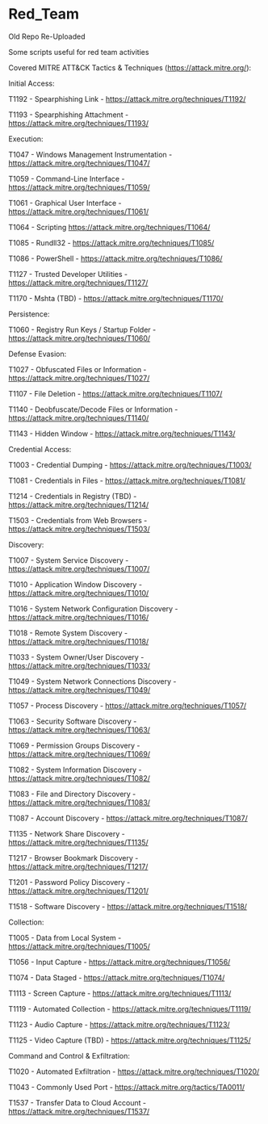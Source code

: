 # Red_Team
Old Repo Re-Uploaded

Some scripts useful for red team activities

Covered MITRE ATT&CK Tactics & Techniques (https://attack.mitre.org/):


Initial Access:

T1192 - Spearphishing Link - https://attack.mitre.org/techniques/T1192/

T1193 - Spearphishing Attachment - https://attack.mitre.org/techniques/T1193/


Execution:

T1047 - Windows Management Instrumentation - https://attack.mitre.org/techniques/T1047/

T1059 - Command-Line Interface - https://attack.mitre.org/techniques/T1059/

T1061 - Graphical User Interface - https://attack.mitre.org/techniques/T1061/

T1064 - Scripting https://attack.mitre.org/techniques/T1064/

T1085 - Rundll32 - https://attack.mitre.org/techniques/T1085/

T1086 - PowerShell - https://attack.mitre.org/techniques/T1086/

T1127 - Trusted Developer Utilities - https://attack.mitre.org/techniques/T1127/

T1170 - Mshta (TBD) - https://attack.mitre.org/techniques/T1170/


Persistence:

T1060 - Registry Run Keys / Startup Folder - https://attack.mitre.org/techniques/T1060/


Defense Evasion:

T1027 - Obfuscated Files or Information - https://attack.mitre.org/techniques/T1027/

T1107 - File Deletion - https://attack.mitre.org/techniques/T1107/

T1140 - Deobfuscate/Decode Files or Information - https://attack.mitre.org/techniques/T1140/

T1143 - Hidden Window - https://attack.mitre.org/techniques/T1143/


Credential Access:

T1003 - Credential Dumping - https://attack.mitre.org/techniques/T1003/

T1081 - Credentials in Files - https://attack.mitre.org/techniques/T1081/

T1214 - Credentials in Registry (TBD) - https://attack.mitre.org/techniques/T1214/

T1503 - Credentials from Web Browsers - https://attack.mitre.org/techniques/T1503/


Discovery:

T1007 - System Service Discovery - https://attack.mitre.org/techniques/T1007/

T1010 - Application Window Discovery - https://attack.mitre.org/techniques/T1010/

T1016 - System Network Configuration Discovery - https://attack.mitre.org/techniques/T1016/

T1018 - Remote System Discovery - https://attack.mitre.org/techniques/T1018/

T1033 - System Owner/User Discovery - https://attack.mitre.org/techniques/T1033/

T1049 - System Network Connections Discovery - https://attack.mitre.org/techniques/T1049/

T1057 - Process Discovery - https://attack.mitre.org/techniques/T1057/

T1063 - Security Software Discovery - https://attack.mitre.org/techniques/T1063/

T1069 - Permission Groups Discovery - https://attack.mitre.org/techniques/T1069/

T1082 - System Information Discovery - https://attack.mitre.org/techniques/T1082/

T1083 - File and Directory Discovery - https://attack.mitre.org/techniques/T1083/

T1087 - Account Discovery - https://attack.mitre.org/techniques/T1087/

T1135 - Network Share Discovery - https://attack.mitre.org/techniques/T1135/

T1217 - Browser Bookmark Discovery - https://attack.mitre.org/techniques/T1217/

T1201 - Password Policy Discovery - https://attack.mitre.org/techniques/T1201/

T1518 - Software Discovery - https://attack.mitre.org/techniques/T1518/


Collection:

T1005 - Data from Local System - https://attack.mitre.org/techniques/T1005/

T1056 - Input Capture - https://attack.mitre.org/techniques/T1056/

T1074 - Data Staged - https://attack.mitre.org/techniques/T1074/

T1113 - Screen Capture - https://attack.mitre.org/techniques/T1113/

T1119 - Automated Collection - https://attack.mitre.org/techniques/T1119/

T1123 - Audio Capture - https://attack.mitre.org/techniques/T1123/

T1125 - Video Capture (TBD) - https://attack.mitre.org/techniques/T1125/


Command and Control & Exfiltration:

T1020 - Automated Exfiltration - https://attack.mitre.org/techniques/T1020/

T1043 - Commonly Used Port - https://attack.mitre.org/tactics/TA0011/

T1537 - Transfer Data to Cloud Account - https://attack.mitre.org/techniques/T1537/

